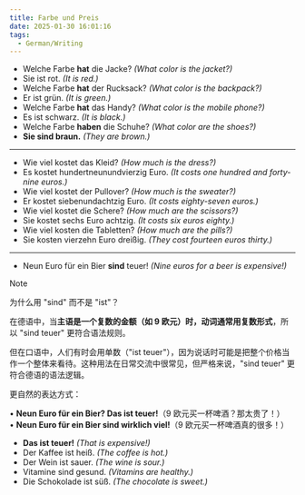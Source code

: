 ```yaml
---
title: Farbe und Preis
date: 2025-01-30 16:01:16
tags:
  - German/Writing
---
```

- Welche Farbe **hat** die Jacke? _(What color is the jacket?)_
- Sie ist rot. _(It is red.)_
- Welche Farbe **hat** der Rucksack? _(What color is the backpack?)_
- Er ist grün. _(It is green.)_
- Welche Farbe **hat** das Handy? _(What color is the mobile phone?)_
- Es ist schwarz. _(It is black.)_
- Welche Farbe **haben** die Schuhe? _(What color are the shoes?)_
- **Sie sind braun.** _(They are brown.)_
---
- Wie viel kostet das Kleid? _(How much is the dress?)_
- Es kostet hundertneunundvierzig Euro. _(It costs one hundred and forty-nine euros.)_
- Wie viel kostet der Pullover? _(How much is the sweater?)_
- Er kostet siebenundachtzig Euro. _(It costs eighty-seven euros.)_
- Wie viel kostet die Schere? _(How much are the scissors?)_
- Sie kostet sechs Euro achtzig. _(It costs six euros eighty.)_
- Wie viel kosten die Tabletten? _(How much are the pills?)_
- Sie kosten vierzehn Euro dreißig. _(They cost fourteen euros thirty.)_
---
- Neun Euro für ein Bier **sind** teuer! _(Nine euros for a beer is expensive!)_

> [!NOTE]  
>
> 为什么用 "sind" 而不是 "ist"？  
>
> 在德语中，当**主语是一个复数的金额（如 9 欧元）时，动词通常用复数形式**，所以 "sind teuer" 更符合语法规则。
>
> 但在口语中，人们有时会用单数（"ist teuer"），因为说话时可能是把整个价格当作一个整体来看待。这种用法在日常交流中很常见，但严格来说，"sind teuer" 更符合德语的语法逻辑。
>
> 更自然的表达方式：
>
> • **Neun Euro für ein Bier? Das ist teuer!**（9 欧元买一杯啤酒？那太贵了！）  
> • **Neun Euro für ein Bier sind wirklich viel!**（9 欧元买一杯啤酒真的很多！）

- **Das ist teuer!** _(That is expensive!)_
- Der Kaffee ist heiß. _(The coffee is hot.)_
- Der Wein ist sauer. _(The wine is sour.)_
- Vitamine sind gesund. _(Vitamins are healthy.)_
- Die Schokolade ist süß. _(The chocolate is sweet.)_
